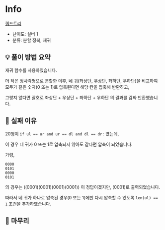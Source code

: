 # Info
[쿼드트리](https://boj.kr/1992)

- 난이도: 실버 1
- 분류: 분할 정복, 재귀

## 💡 풀이 방법 요약

재귀 함수를 사용하였습니다.

더 작은 정사각형으로 분할한 이후, 네 귀(좌상단, 우상단, 좌하단, 우하단)을 비교하여 모두가 같은 숫자(0 또는 1)로 압축된다면 해당 칸을 압축해 반환하고,

그렇지 않다면 괄호로 좌상단 + 우상단 + 좌하단 + 우하단 의 결과를 감싸 반환했습니다.

## 👀 실패 이유

20행이 `if ul == ur and ur == dl and dl == dr:` 였는데,

이 경우 네 귀가 0 또는 1로 압축되지 않아도 같다면 압축이 되었습니다.

가령,
```
0000
0101
0000
0101
```
의 경우는 ((0001)(0001)(0001)(0001)) 이 정답이겠지만, (0001)로 출력되었습니다.

따라서 네 귀가 하나로 압축된 경우(0 또는 1)에만 다시 압축할 수 있도록 `len(ul) == 1` 조건을 추가하였습니다.

## 🙂 마무리
